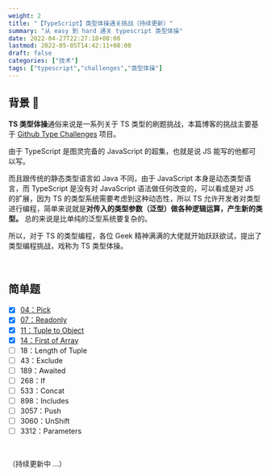 ```yaml
---
weight: 2
title: "【TypeScript】类型体操通关挑战（持续更新）"
summary: "从 easy 到 hard 通关 typescript 类型体操"
date: 2022-04-27T22:27:18+08:00
lastmod: 2022-05-05T14:42:11+08:00
draft: false
categories: ["技术"]
tags: ["typescript","challenges","类型体操"]
---
```


## 背景 :bookmark:

**TS 类型体操**通俗来说是一系列关于 TS 类型的刷题挑战，本篇博客的挑战主要基于 [Github Type Challenges](https://github.com/type-challenges/type-challenges) 项目。

由于 TypeScript 是图灵完备的 JavaScript 的超集，也就是说 JS 能写的他都可以写。

而且跟传统的静态类型语言如 Java 不同，由于 JavaScript 本身是动态类型语言，而 TypeScript 是没有对 JavaScript 语法做任何改变的，可以看成是对 JS 的扩展，因为 TS 的类型系统需要考虑到这种动态性，所以 TS 允许开发者对类型进行编程，简单来说就是**对传入的类型参数（泛型）做各种逻辑运算，产生新的类型。** 总的来说是比单纯的泛型系统要复杂的。

所以，对于 TS 的类型编程，各位 Geek 精神满满的大佬就开始跃跃欲试，提出了类型编程挑战，戏称为 TS 类型体操。

&nbsp;

## 简单题

- [x] [04：Pick](https://wumanho.cn/posts/type-challenge-easy/#04_pick)
- [x] [07：Readonly](https://wumanho.cn/posts/type-challenge-easy/#07_readonly)
- [x] [11：Tuple to Object](https://wumanho.cn/posts/type-challenge-easy/#11_tuple_to_object)
- [x] [14：First of Array](https://wumanho.cn/posts/type-challenge-easy/#14_first)
- [ ] 18：Length of Tuple
- [ ] 43：Exclude
- [ ] 189：Awaited
- [ ] 268：If
- [ ] 533：Concat
- [ ] 898：Includes
- [ ] 3057：Push
- [ ] 3060：UnShift
- [ ] 3312：Parameters

&nbsp;

（持续更新中 ...）


